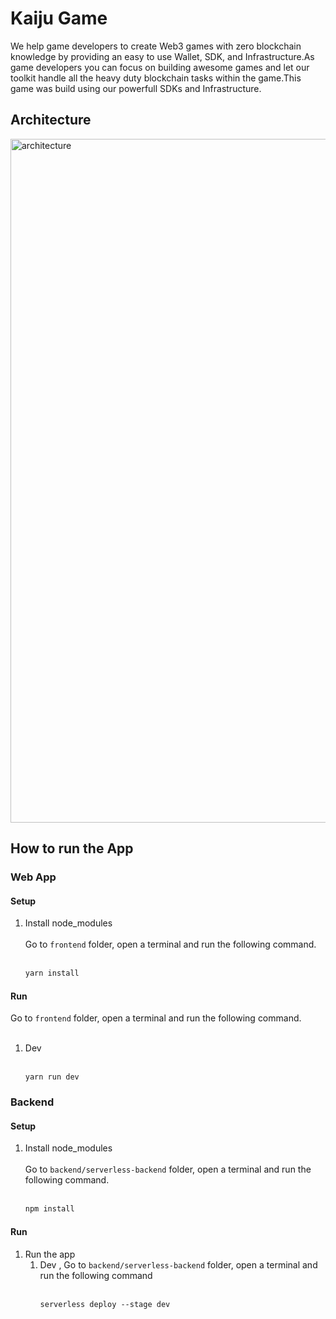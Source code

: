# Kaiju Game

We help game developers to create Web3 games with zero blockchain knowledge by providing an easy to use Wallet, SDK, and Infrastructure.As game developers you can focus on building awesome games and let our toolkit handle all the heavy duty blockchain tasks within the game.This game was build using our powerfull SDKs and Infrastructure.

## Architecture
<img width="1094" alt="architecture" src="https://github.com/kaijuweb3labs/kaiju-sample-games/assets/137517042/0b73c0f9-48b6-42ef-a3a6-ed8b09b4cab6">

## How to run the App

### Web App

#### Setup 
1. Install node_modules<br><br>
   Go to `frontend` folder, open a terminal and run the following command.<br><br>
    ```sh
    yarn install
    ```
#### Run
Go to `frontend` folder, open a terminal and run the following command.<br><br>
1. Dev <br><br>
    ```
    yarn run dev      
    ```   

### Backend

#### Setup 
1. Install node_modules<br><br>
   Go to `backend/serverless-backend` folder, open a terminal and run the following command.<br><br>
    ```sh
    npm install
    ```

#### Run
1. Run the app
    1. Dev , Go to `backend/serverless-backend` folder, open a terminal and run the following command<br><br>
        ```
        serverless deploy --stage dev
        ```
